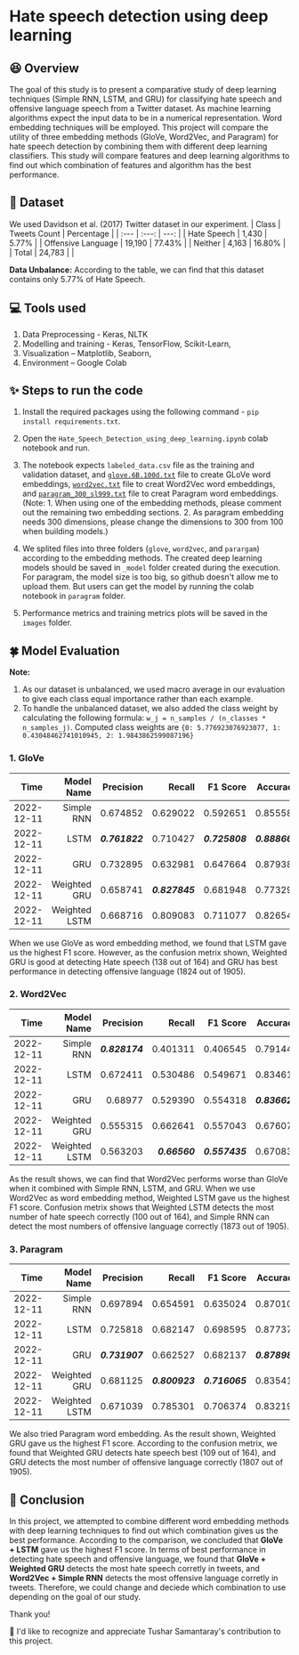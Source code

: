 # **Hate speech detection using deep learning**

## :laughing: Overview
The goal of this study is to present a comparative study of deep learning techniques (Simple RNN, LSTM, and GRU) for classifying hate speech and offensive language speech from a Twitter dataset. As machine learning algorithms expect the input data to be in a numerical representation. Word embedding techniques will be employed. This project will compare the utility of three embedding methods (GloVe, Word2Vec, and Paragram) for hate speech detection by combining them with different deep learning classifiers. This study will compare features and deep learning algorithms to find out which combination of features and algorithm has the best performance.


## :open_file_folder: Dataset

We used Davidson et al. (2017) Twitter dataset in our experiment.
| Class               | Tweets Count  | Percentage |
| :---                |    :---:      |       ---: |
| Hate Speech         | 1,430         | 5.77%      |
| Offensive Language  | 19,190        | 77.43%     |
| Neither             | 4,163         | 16.80%     |
| Total               | 24,783        |            |

**Data Unbalance:** According to the table, we can find that this dataset contains only 5.77% of Hate Speech. 

## :computer: Tools used 
1. Data Preprocessing - Keras, NLTK
2. Modelling and training - Keras, TensorFlow, Scikit-Learn, 
3. Visualization – Matplotlib, Seaborn,
4. Environment – Google Colab

## :sparkles: Steps to run the code

1. Install the required packages using the following command - `pip install requirements.txt`.
2. Open the `Hate_Speech_Detection_using_deep_learning.ipynb` colab notebook and run.
3. The notebook expects `labeled_data.csv` file as the training and validation dataset, and [`glove.6B.100d.txt`](https://www.kaggle.com/datasets/danielwillgeorge/glove6b100dtxt) file to create GLoVe word embeddings, [`word2vec.txt`](https://www.kaggle.com/datasets/wmc1999/imdb-word2vec) file to creat Word2Vec word embeddings, and [`paragram_300_sl999.txt`](https://www.kaggle.com/datasets/ranik40/paragram-300-sl999) file to creat Paragram word embeddings. (Note: 1. When using one of the embedding methods, please comment out the remaining two embedding sections. 2. As paragram embedding needs 300 dimensions, please change the dimensions to 300 from 100 when building models.)

4. We splited files into three folders (`glove`, `word2vec`, and `parargam`) according to the embedding methods. The created deep learning models should be saved in `_model` folder created during the execution. For paragram, the model size is too big, so github doesn't allow me to upload them. But users can get the model by running the colab notebook in `paragram` folder.
5. Performance metrics and training metrics plots will be saved in the `images` folder.


## 	:four_leaf_clover: Model Evaluation

**Note:**
1. As our dataset is unbalanced, we used macro average in our evaluation to give each class equal importance rather than each example.
2. To handle the unbalanced dataset, we also added the class weight by calculating the following formula: `w_j = n_samples / (n_classes * n_samples_j)`.
   Computed class weights are `{0: 5.776923076923077, 1: 0.43048462741010945, 2: 1.9843862599087196}`








### **1. GloVe**

|Time	      |Model Name	   |Precision	|Recall	  |F1 Score	|Accuracy  |
| ---------:| -----------: | --------:| -------:| -------:| -------: |
|2022-12-11	|Simple RNN	   |0.674852	|0.629022	|0.592651	|0.855587  |
|2022-12-11	|LSTM	         |***0.761822***	|0.710427	|***0.725808***	|***0.888665***  |
|2022-12-11	|GRU	         |0.732895	|0.632981	|0.647664	|0.879387  |
|2022-12-11	|Weighted GRU	 |0.658741	|***0.827845***	|0.681948	|0.773296  |
|2022-12-11	|Weighted LSTM |0.668716	|0.809083	|0.711077	|0.826543  |

When we use GloVe as word embedding method, we found that LSTM gave us the highest F1 score. However, as the confusion metrix shown, Weighted GRU 
is good at detecting Hate speech (138 out of 164) and GRU has best performance in detecting offensive language (1824 out of 1905). 

### **2. Word2Vec**


|       Time | Model Name | Precision |   Recall | F1 Score | Accuracy |
| ---------: | ---------: | --------: | -------: | -------: | -------: |
|2022-12-11	|Simple RNN	  |***0.828174***	  |0.401311	|0.406545	|0.791448
|2022-12-11	|LSTM	        |0.672411	  |0.530486	|0.549671	|0.834611
|2022-12-11	|GRU	        |0.68977	  |0.529390	|0.554318	|***0.836628***
|2022-12-11	|Weighted GRU |0.555315	  |0.662641	|0.557043	|0.676079
|2022-12-11	|Weighted LSTM|0.563203	  |***0.66560***	|***0.557435***	|0.670835

As the result shows, we can find that Word2Vec performs worse than GloVe when it combined with Simple RNN, LSTM, and GRU. When we use Word2Vec as word embedding method, Weighted LSTM gave us the highest F1 score. Confusion metrix shows that Weighted LSTM detects the most number of hate speech correctly (100 out of 164), and Simple RNN can detect the most numbers of offensive language correctly (1873 out of 1905).


### **3. Paragram**

|       Time | Model Name | Precision |   Recall | F1 Score | Accuracy |
| ---------: | ---------: | --------: | -------: | -------: | -------: |
|2022-12-11	 |Simple RNN  |0.697894	  |0.654591	|0.635024	|0.870109
|2022-12-11	 |LSTM	     |0.725818	  |0.682147	|0.698595	|0.877370
|2022-12-11	 |GRU         |***0.731907***	  |0.662527	|0.682137	|***0.878983***
|2022-12-11	 |Weighted GRU|0.681125	  |***0.800923***	|***0.716065***	|0.835418
|2022-12-11	 |Weighted LSTM|0.671039  |0.785301	|0.706374	|0.832190

We also tried Paragram word embedding. As the result shown, Weighted GRU gave us the highest F1 score. According to the confusion metrix, we found that Weighted GRU detects hate speech best (109 out of 164), and GRU detects the most number of offensive language correctly (1807 out of 1905). 

## :smiling_face_with_three_hearts: Conclusion

In this project, we attempted to combine different word embedding methods with deep learning techniques to find out which combination gives us the best performance.  According to the comparison, we concluded that **GloVe + LSTM** gave us the highest F1 score. In terms of best performance in detecting hate speech and offensive language, we found that  **GloVe + Weighted GRU** detects the most hate speech corretly in tweets, and **Word2Vec + Simple RNN** detects the most offensive language corretly in tweets. Therefore, we could change and deciede which combination to use depending on the goal of our study.

Thank you!

:handshake: I'd like to recognize and appreciate Tushar Samantaray's contribution to this project.
